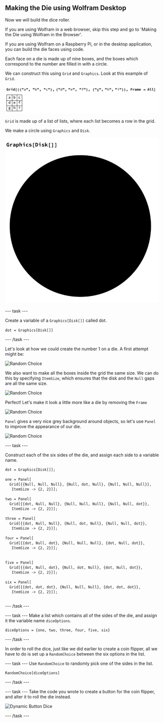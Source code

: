 ## Making the Die using Wolfram Desktop

Now we will build the dice roller.

If you are using Wolfram in a web browser, skip this step and go to 'Making the Die using Wolfram in the Browser'.

If you are using Wolfram on a Raspberry Pi, or in the desktop application, you can build the die faces using code.

Each face on a die is made up of nine boxes, and the boxes which correspond to the number are filled in with a circle.

We can construct this using `Grid` and `Graphics`.
Look at this example of `Grid`.

![Grid](images/Grid.png)

`Grid` is made up of a list of lists, where each list becomes a row in the grid.

We make a circle using `Graphics` and `Disk`. 

![Graphics Disk](images/GraphicsDisk.png)

--- task ---

Create a variable of a `Graphics[Disk[]]` called dot.

```dot = Graphics[Disk[]]```

--- /task ---

Let's look at how we could create the number 1 on a die. A first attempt might be:

![Random Choice](images/GridGraphicsDisk1.png)

We also want to make all the boxes inside the grid the same size. We can do this by specifying `ItemSize`, which ensures that the disk and the `Null` gaps are all the same size.

![Random Choice](images/GridGraphicsDisk2.png)

Perfect! Let's make it look a little more like a die by removing the `Frame`

![Random Choice](images/GridGraphicsDisk3.png)

`Panel` gives a very nice grey background around objects, so let's use `Panel` to improve the appearance of our die.

![Random Choice](images/GridGraphicsDisk4.png)


--- task ---

Construct each of the six sides of the die, and assign each side to a variable name.


```
dot = Graphics[Disk[]];

one = Panel[
  Grid[{{Null, Null, Null}, {Null, dot, Null}, {Null, Null, Null}}, 
   ItemSize -> {2, 2}]];
   
two = Panel[
  Grid[{{dot, Null, Null}, {Null, Null, Null}, {Null, Null, dot}}, 
   ItemSize -> {2, 2}]];
   
three = Panel[
  Grid[{{dot, Null, Null}, {Null, dot, Null}, {Null, Null, dot}}, 
   ItemSize -> {2, 2}]];

four = Panel[
  Grid[{{dot, Null, dot}, {Null, Null, Null}, {dot, Null, dot}}, 
   ItemSize -> {2, 2}]];


five = Panel[
  Grid[{{dot, Null, dot}, {Null, dot, Null}, {dot, Null, dot}}, 
   ItemSize -> {2, 2}]];

six = Panel[
  Grid[{{dot, dot, dot}, {Null, Null, Null}, {dot, dot, dot}}, 
   ItemSize -> {2, 2}]];
   
```
--- /task ---

--- task ---
Make a list which contains all of the sides of the die, and assign it the variable name `diceOptions`.

```
diceOptions = {one, two, three, four, five, six}
```

--- /task ---

In order to roll the dice, just like we did earlier to create a coin flipper, all we have to do is set up a `RandomChoice` between the six options in the list.

--- task ---
Use `RandomChoice` to randomly pick one of the sides in the list.

```
RandomChoice[diceOptions]
```

--- /task ---

--- task ---
Take the code you wrote to create a button for the coin flipper, and alter it to roll the die instead.

![Dynamic Button Dice](images/ButtonDynamicDice.png)

--- /task ---